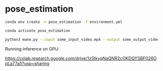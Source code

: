# pose_estimation

```bash
conda env create -n pose_estimation -f environment.yml
```
```bash
conda activate pose_estimation
```
```bash
python3 mane.py --input some_input_video.mp4 --output some_output_video.mp4 
```


Running inference on GPU:

https://colab.research.google.com/drive/1z5tkyqNaQNR2cOKDQYSBF026OpLa77a5?usp=sharing

